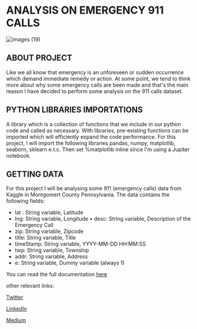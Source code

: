 # ANALYSIS ON EMERGENCY 911 CALLS
![images (19)](https://user-images.githubusercontent.com/109528502/198368160-304b3a36-3d1e-4ddf-a971-6504174eb4cf.jpeg)

## ABOUT PROJECT
Like we all know that emergency is an unforeseen or sudden occurrence which demand immediate remedy or action. At some point, we tend to think more about why some emergency calls are been made and that's the main reason I have decided to perform some analysis on the 911 calls dataset.

## PYTHON LIBRARIES IMPORTATIONS
A library which is a collection of functions that we include in our python code and called as necessary. With libraries, pre-existing functions can be imported which will efficiently expand the code performance. For this project, I will import the following libraries pandas, numpy, matplotlib, seaborn, sklearn e.t.c. Then set %matplotlib inline since I'm using a Jupiter notebook.

## GETTING DATA 
For this project I will be analysing some 911 (emergency calls) data from Kaggle in Montgomert County Pennsylvania. The data contains the following fields:
* lat : String variable, Latitude  
* lng: String variable, Longitude • desc: String variable, Description of the Emergency Call
* zip: String variable, Zipcode
* title: String variable, Title
* timeStamp: String variable, YYYY-MM-DD HH:MM:SS   
* twp: String variable, Township
* addr: String variable, Address  
* e: String variable, Dummy variable (always 1)

You can read the full documentation [here]()

other relevant links:

[Twitter](https://twitter.com/Jobenofficial?t=F06epko9lD5L8p3-VkkT9w&s=09)

[LinkedIn](https://www.linkedin.com/in/jonahusanga)

[Medium](https://usangajonah.medium.com/)
